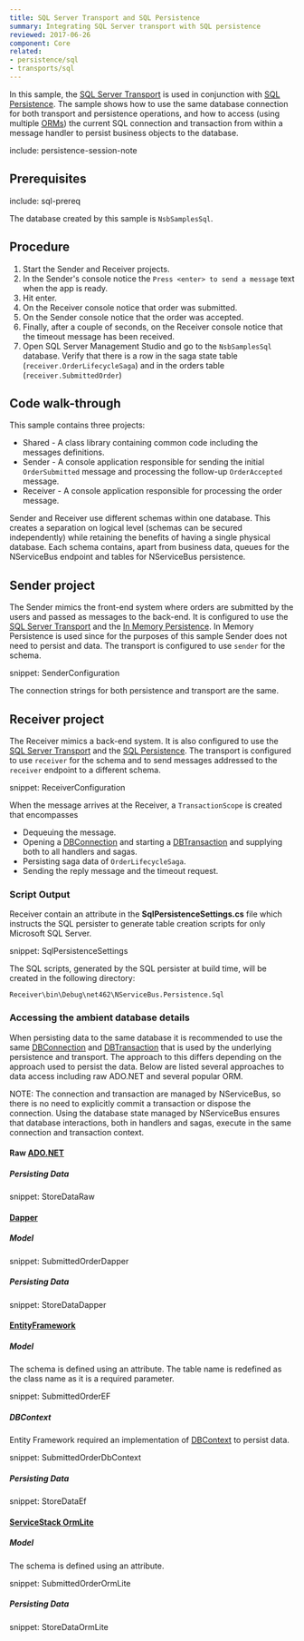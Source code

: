 ```yaml
---
title: SQL Server Transport and SQL Persistence
summary: Integrating SQL Server transport with SQL persistence
reviewed: 2017-06-26
component: Core
related:
- persistence/sql
- transports/sql
---
```


In this sample, the [SQL Server Transport](/transports/sql/) is used in conjunction with [SQL Persistence](/persistence/sql/). The sample shows how to use the same database connection for both transport and persistence operations, and how to access (using multiple [ORMs](https://en.wikipedia.org/wiki/Object-relational_mapping)) the current SQL connection and transaction from within a message handler to persist business objects to the database.

include: persistence-session-note


## Prerequisites

include: sql-prereq

The database created by this sample is `NsbSamplesSql`.


## Procedure

 1. Start the Sender and Receiver projects.
 1. In the Sender's console notice the `Press <enter> to send a message` text when the app is ready.
 1. Hit enter.
 1. On the Receiver console notice that order was submitted.
 1. On the Sender console notice that the order was accepted.
 1. Finally, after a couple of seconds, on the Receiver console notice that the timeout message has been received.
 1. Open SQL Server Management Studio and go to the `NsbSamplesSql` database. Verify that there is a row in the saga state table (`receiver.OrderLifecycleSaga`) and in the orders table (`receiver.SubmittedOrder`)


## Code walk-through

This sample contains three projects:

 * Shared - A class library containing common code including the messages definitions.
 * Sender - A console application responsible for sending the initial `OrderSubmitted` message and processing the follow-up `OrderAccepted` message.
 * Receiver - A console application responsible for processing the order message.

Sender and Receiver use different schemas within one database. This creates a separation on logical level (schemas can be secured independently) while retaining the benefits of having a single physical database. Each schema contains, apart from business data, queues for the NServiceBus endpoint and tables for NServiceBus persistence.


## Sender project

The Sender mimics the front-end system where orders are submitted by the users and passed as messages to the back-end. It is configured to use the [SQL Server Transport](/transports/sql/) and the [In Memory Persistence](/persistence/in-memory.md). In Memory Persistence is used since for the purposes of this sample Sender does not need to persist and data. The transport is configured to use `sender` for the schema.

snippet: SenderConfiguration

The connection strings for both persistence and transport are the same.


## Receiver project

The Receiver mimics a back-end system. It is also configured to use the [SQL Server Transport](/transports/sql/) and the [SQL Persistence](/persistence/sql/). The transport is configured to use `receiver` for the schema and to send messages addressed to the `receiver` endpoint to a different schema.

snippet: ReceiverConfiguration

When the message arrives at the Receiver, a `TransactionScope` is created that encompasses

 * Dequeuing the message.
 * Opening a [DBConnection](https://msdn.microsoft.com/en-us/library/system.data.common.dbconnection.aspx) and starting a [DBTransaction](https://msdn.microsoft.com/en-us/library/system.data.common.dbtransaction.aspx) and supplying both to all handlers and sagas.
 * Persisting saga data of `OrderLifecycleSaga`.
 * Sending the reply message and the timeout request.


### Script Output

Receiver contain an attribute in the **SqlPersistenceSettings.cs** file which instructs the SQL persister to generate table creation scripts for only Microsoft SQL Server.

snippet: SqlPersistenceSettings

The SQL scripts, generated by the SQL persister at build time, will be created in the following directory:

```
Receiver\bin\Debug\net462\NServiceBus.Persistence.Sql
```


### Accessing the ambient database details

When persisting data to the same database it is recommended to use the same [DBConnection](https://msdn.microsoft.com/en-us/library/system.data.common.dbconnection.aspx) and  [DBTransaction](https://msdn.microsoft.com/en-us/library/system.data.common.dbtransaction.aspx) that is used by the underlying persistence and transport. The approach to this differs depending on the approach used to persist the data. Below are listed several approaches to data access including raw ADO.NET and several popular ORM.

NOTE: The connection and transaction are managed by NServiceBus, so there is no need to explicitly commit a transaction or dispose the connection. Using the database state managed by NServiceBus ensures that database interactions, both in handlers and sagas, execute in the same connection and transaction context.


#### Raw [ADO.NET](https://docs.microsoft.com/en-us/dotnet/framework/data/adonet/ado-net-overview)


##### Persisting Data

snippet: StoreDataRaw


#### [Dapper](https://github.com/StackExchange/Dapper)


##### Model

snippet: SubmittedOrderDapper


##### Persisting Data

snippet: StoreDataDapper


#### [EntityFramework](https://docs.microsoft.com/en-us/ef/core/)


##### Model

The schema is defined using an attribute. The table name is redefined as the class name as it is a required parameter.

snippet: SubmittedOrderEF


##### DBContext

Entity Framework required an implementation of [DBContext](https://docs.microsoft.com/en-us/ef/core/miscellaneous/configuring-dbcontext) to persist data.

snippet: SubmittedOrderDbContext


##### Persisting Data

snippet: StoreDataEf


#### [ServiceStack OrmLite](https://github.com/ServiceStack/ServiceStack.OrmLite)


##### Model

The schema is defined using an attribute.

snippet: SubmittedOrderOrmLite


##### Persisting Data

snippet: StoreDataOrmLite

